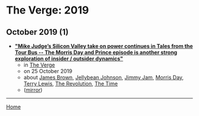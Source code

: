 # The Verge: 2019

## October 2019 (1)

 - [**"Mike Judge’s Silicon Valley take on power continues in Tales from the Tour Bus -- The Morris Day and Prince episode is another strong exploration of insider / outsider dynamics"**](https://www.theverge.com/2019/10/25/20932300/silicon-valley-season-6-mike-judge-tales-from-the-tour-bus-prince-morris-day-cinemax-streaming)
    - in [The Verge](../../../publications/u-z/the-verge/index.md)
    - on 25 October 2019
    - about [James Brown](../../../topics/james-brown/index.md), [Jellybean Johnson](../../../topics/jellybean-johnson/index.md), [Jimmy Jam](../../../topics/jimmy-jam/index.md), [Morris Day](../../../topics/morris-day/index.md), [Terry Lewis](../../../topics/terry-lewis/index.md), [The Revolution](../../../topics/the-revolution/index.md), [The Time](../../../topics/the-time/index.md)
    - ([mirror](https://web.archive.org/web/*/https://www.theverge.com/2019/10/25/20932300/silicon-valley-season-6-mike-judge-tales-from-the-tour-bus-prince-morris-day-cinemax-streaming))

----

[Home](../index.md)
